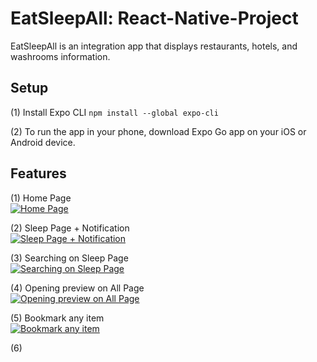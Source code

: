 # EatSleepAll: React-Native-Project

EatSleepAll is an integration app that displays restaurants, hotels, and washrooms information.


## Setup
(1) Install Expo CLI  `npm install --global expo-cli`

(2) To run the app in your phone, download Expo Go app on your iOS or Android device.


## Features

(1) Home Page  
[![Home Page](https://img.youtube.com/vi/b5gbeVCoDyo/0.jpg)](https://youtu.be/b5gbeVCoDyo)  
  
(2) Sleep Page + Notification  
[![Sleep Page + Notification](https://img.youtube.com/vi/mlZtpNdQ9pw/0.jpg)](https://youtu.be/mlZtpNdQ9pw)  
  
(3) Searching on Sleep Page  
[![Searching on Sleep Page](https://img.youtube.com/vi/0KN-MKF2lCQ/0.jpg)](https://youtu.be/0KN-MKF2lCQ)  
  
(4) Opening preview on All Page  
[![Opening preview on All Page](https://img.youtube.com/vi/17VYpquEEIs)](https://youtu.be/17VYpquEEIs)  
  
(5) Bookmark any item  
[![Bookmark any item](https://img.youtube.com/vi/ruxdIVR3ias)](https://youtu.be/ruxdIVR3ias)  
  
(6) 
